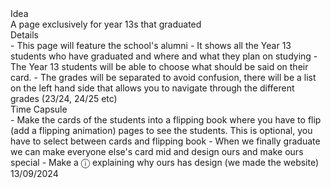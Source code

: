 
<div class="ideas">Idea</div>
	A page exclusively for year 13s that graduated

<div class="details">Details</div>
	- This page will feature the school's alumni
	- It shows all the Year 13 students who have graduated and where and what they plan on studying
	- The Year 13 students will be able to choose what should be said on their card.
	- The grades will be separated to avoid confusion, there will be a list on the left hand side that allows you to navigate through the different grades (23/24, 24/25 etc)

<div class="timeCapsule">Time Capsule</div> 
	- Make the cards of the students into a flipping book where you have to flip (add a flipping animation) pages to see the students. This is optional, you have to select between cards and flipping book
	- When we finally graduate we can make everyone else's card mid and design ours and make ours special
	- Make a ⓘ explaining why ours has design (we made the website)



<div class="date">13/09/2024</div>
